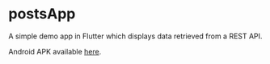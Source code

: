 # postsApp

A simple demo app in Flutter which displays data retrieved from a REST API.

Android APK available [here](http://zedstar.com/android/app.apk).


